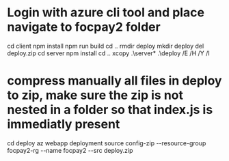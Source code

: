 # Login with azure cli tool and place navigate to focpay2 folder
cd client
npm install
npm run build
cd ..
rmdir deploy
mkdir deploy
del deploy.zip
cd server
npm install
cd ..
xcopy .\server\* .\deploy /E /H /Y /I
# compress manually all files in deploy to zip, make sure the zip is not nested in a folder so that index.js is immediatly present
cd deploy
az webapp deployment source config-zip --resource-group focpay2-rg --name focpay2 --src deploy.zip